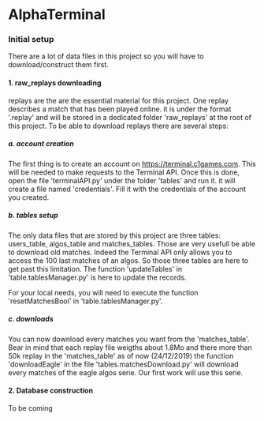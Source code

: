 # AlphaTerminal

### Initial setup

There are a lot of data files in this project so you will have to download/construct them first.

#### 1. raw_replays downloading

replays are the are the essential material for this project. One replay describes a match that has been played online. it is under the format '.replay' and will be stored in a dedicated folder 'raw_replays' at the root of this project. To be able to download replays there are several steps:

##### a. account creation

The first thing is to create an account on https://terminal.c1games.com. This will be needed to make requests to the Terminal API.
Once this is done, open the file 'terminalAPI.py' under the folder 'tables' and run it. it will create a file named 'credentials'. Fill it with the credentials of the account you created.

##### b. tables setup

The only data files that are stored by this project are three tables: users_table, algos_table and matches_tables. Those are very usefull be able to download old matches. Indeed the Terminal API only allows you to access the 100 last matches of an algos. So those three tables are here to get past this limitation. The function 'updateTables' in 'table.tablesManager.py' is here to update the records.

For your local needs, you will need to execute the function 'resetMatchesBool' in 'table.tablesManager.py'.

##### c. downloads

You can now download every matches you want from the 'matches_table'. Bear in mind that each replay file weigths about 1.8Mo and there more than 50k replay in the 'matches_table' as of now (24/12/2019)
the function 'downloadEagle' in the file 'tables.matchesDownload.py' will download every matches of the eagle algos serie. Our first work will use this serie.


#### 2. Database construction

To be coming